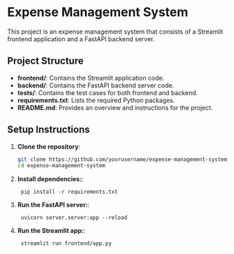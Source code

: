 # Expense Management System

This project is an expense management system that consists of a Streamlit frontend application and a FastAPI backend server.


## Project Structure

- **frontend/**: Contains the Streamlit application code.
- **backend/**: Contains the FastAPI backend server code.
- **tests/**: Contains the test cases for both frontend and backend.
- **requirements.txt**: Lists the required Python packages.
- **README.md**: Provides an overview and instructions for the project.


## Setup Instructions

1. **Clone the repository**:
   ```bash
   git clone https://github.com/yourusername/expense-management-system.git
   cd expense-management-system
   ```
1. **Install dependencies:**:   
   ```commandline
    pip install -r requirements.txt
   ```
1. **Run the FastAPI server:**:   
   ```commandline
    uvicorn server.server:app --reload
   ```
1. **Run the Streamlit app:**:   
   ```commandline
    streamlit run frontend/app.py
